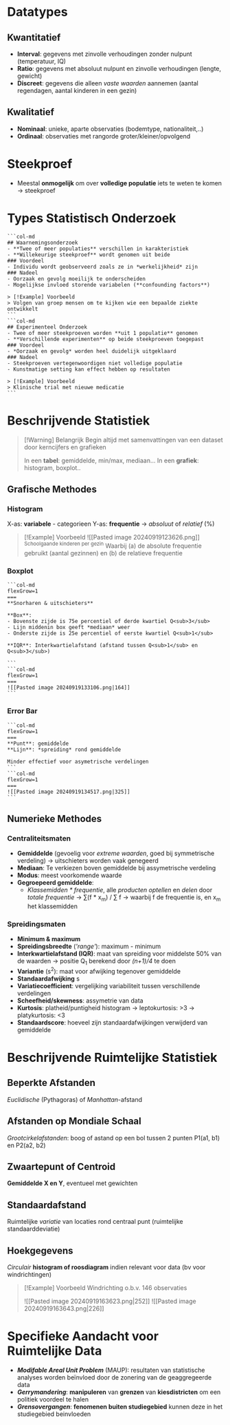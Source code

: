 # Datatypes
## Kwantitatief
- **Interval**: gegevens met zinvolle verhoudingen zonder nulpunt (temperatuur, IQ)
- **Ratio**: gegevens met absoluut nulpunt en zinvolle verhoudingen (lengte, gewicht)
- **Discreet**: gegevens die alleen *vaste waarden* aannemen (aantal regendagen, aantal kinderen in een gezin)
## Kwalitatief
- **Nominaal**: unieke, aparte observaties (bodemtype, nationaliteit,..)
- **Ordinaal**: observaties met rangorde groter/kleiner/opvolgend
# Steekproef
- Meestal **onmogelijk** om over **volledige populatie** iets te weten te komen
	-> steekproef
# Types Statistisch Onderzoek
````col
```col-md
## Waarnemingsonderzoek
- **Twee of meer populaties** verschillen in karakteristiek
- **Willekeurige steekproef** wordt genomen uit beide
### Voordeel
- Individu wordt geobserveerd zoals ze in *werkelijkheid* zijn
### Nadeel
- Oorzaak en gevolg moeilijk te onderscheiden
- Mogelijkse invloed storende variabelen (**confounding factors**)

> [!Example] Voorbeeld
> Volgen van groep mensen om te kijken wie een bepaalde ziekte ontwikkelt
```
```col-md
## Experimenteel Onderzoek
- Twee of meer steekproeven worden **uit 1 populatie** genomen
- **Verschillende experimenten** op beide steekproeven toegepast
### Voordeel
- *Oorzaak en gevolg* worden heel duidelijk uitgeklaard
### Nadeel
- Steekproeven vertegenwoordigen niet volledige populatie
- Kunstmatige setting kan effect hebben op resultaten

> [!Example] Voorbeeld
> Klinische trial met nieuwe medicatie
```
````
# Beschrijvende Statistiek

> [!Warning] Belangrijk
> Begin altijd met samenvattingen van een dataset door kerncijfers en grafieken
> 
> In een **tabel**:  gemiddelde, min/max, mediaan...
> In een **grafiek**: histogram, boxplot..
## Grafische Methodes
### Histogram
X-as: **variabele** - categorieen
Y-as: **frequentie** 
	-> *absoluut* of *relatief* (%)

> [!Example] Voorbeeld
> ![[Pasted image 20240919123626.png]]
> <sup>Schoolgaande kinderen per gezin</sup>
> Waarbij (a) de absolute frequentie gebruikt (aantal gezinnen) en (b) de relatieve frequentie
### Boxplot
````col
```col-md
flexGrow=1
===
**Snorharen & uitschieters**

**Box**:
- Bovenste zijde is 75e percentiel of derde kwartiel Q<sub>3</sub>
- Lijn middenin box geeft *mediaan* weer
- Onderste zijde is 25e percentiel of eerste kwartiel Q<sub>1</sub>

**IQR**: Interkwartielafstand (afstand tussen Q<sub>1</sub> en Q<sub>3</sub>)

```
```col-md
flexGrow=1
===
![[Pasted image 20240919133106.png|164]]
```
````
### Error Bar
````col
```col-md
flexGrow=1
===
**Punt**: gemiddelde
**Lijn**: *spreiding* rond gemiddelde

Minder effectief voor asymetrische verdelingen
```
```col-md
flexGrow=1
===
![[Pasted image 20240919134517.png|325]]
```
````
## Numerieke Methodes
### Centraliteitsmaten
- **Gemiddelde** (gevoelig voor *extreme waarden*, goed bij symmetrische verdeling)
	-> uitschieters worden vaak genegeerd
- **Mediaan**: Te verkiezen boven gemiddelde bij assymetrische verdeling
- **Modus**: meest voorkomende waarde
- **Gegroepeerd gemiddelde**: 
	- *Klassemidden * frequentie*, alle *producten optellen* en *delen* door *totale frequentie*
		-> ∑(f * x<sub>m</sub>) / ∑ f
		-> waarbij f de frequentie is, en x<sub>m</sub> het klassemidden
### Spreidingsmaten
- **Minimum & maximum**
- **Spreidingsbreedte** (*'range'*): maximum - minimum
- **Interkwartielafstand (IQR)**: maat van spreiding voor middelste 50% van de waarden
	-> positie Q<sub>1</sub> berekend door *(n+1)/4* te doen
- **Variantie** (s<sup>2</sup>): maat voor afwijking tegenover gemiddelde
- **Standaardafwijking** s
- **Variatiecoefficient**: vergelijking variabiliteit tussen verschillende verdelingen
- **Scheefheid/skewness**: assymetrie van data
- **Kurtosis**: platheid/puntigheid histogram
	-> leptokurtosis: >3
	-> platykurtosis: <3
- **Standaardscore**: hoeveel zijn standaardafwijkingen verwijderd van gemiddelde
# Beschrijvende Ruimtelijke Statistiek
## Beperkte Afstanden
*Euclidische* (Pythagoras) of *Manhattan*-afstand
## Afstanden op Mondiale Schaal
*Grootcirkelafstanden*: boog of astand op een bol tussen 2 punten P1(a1, b1) en P2(a2, b2)
## Zwaartepunt of Centroid
**Gemiddelde X en Y**, eventueel met gewichten
## Standaardafstand
Ruimtelijke *variatie* van locaties rond centraal punt (ruimtelijke standaarddeviatie)
## Hoekgegevens
*Circulair* **histogram of roosdiagram** indien relevant voor data (bv voor windrichtingen)

> [!Example] Voorbeeld
> Windrichting o.b.v. 146 observaties
> 
> ![[Pasted image 20240919163623.png|252]] ![[Pasted image 20240919163643.png|226]]

# Specifieke Aandacht voor Ruimtelijke Data
- ***Modifable Areal Unit Problem*** (MAUP): resultaten van statistische analyses worden beïnvloed door de zonering van de geaggregeerde data
- ***Gerrymandering***:  **manipuleren** van **grenzen** van **kiesdistricten** om een politiek voordeel te halen
- ***Grensovergangen***: **fenomenen buiten studiegebied** kunnen deze in het studiegebied beinvloeden